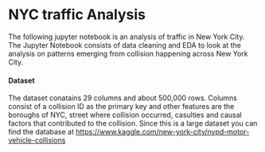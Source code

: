 # NYC traffic Analysis

The following jupyter notebook is an analysis of traffic in New York City. The Jupyter Notebook consists of data cleaning and EDA to look at the analysis on patterns emerging from collision happening across New York City.

#### Dataset
The dataset conatains 29 columns and about 500,000 rows. Columns consist of a collision ID as the primary key and other features are the boroughs of NYC, street where collision occurred, casulties and causal factors that contributed to the collision. Since this is a large dataset you can find the database at https://www.kaggle.com/new-york-city/nypd-motor-vehicle-collisions
